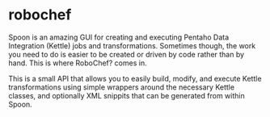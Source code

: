 robochef
========

Spoon is an amazing GUI for creating and executing Pentaho Data Integration (Kettle) jobs and transformations. Sometimes though, the work you need to do is easier to be created or driven by code rather than by hand. This is where RoboChef? comes in.

This is a small API that allows you to easily build, modify, and execute Kettle transformations using simple wrappers around the necessary Kettle classes, and optionally XML snippits that can be generated from within Spoon. 
